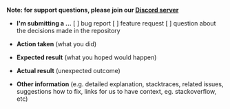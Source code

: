 **Note: for support questions, please join our [Discord server](https://discord.gg/26wMygt)**

* **I'm submitting a ...**
[ ] bug report
[ ] feature request
[ ] question about the decisions made in the repository

* **Action taken** (what you did)


* **Expected result** (what you hoped would happen)


* **Actual result** (unexpected outcome)


* **Other information** (e.g. detailed explanation, stacktraces, related issues, suggestions how to fix, links for us to have context, eg. stackoverflow, etc)
